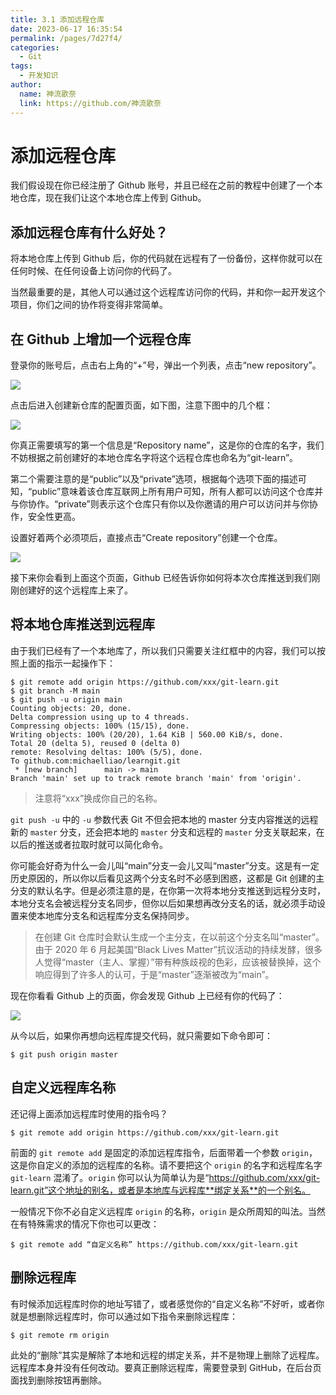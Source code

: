 ```yaml
---
title: 3.1 添加远程仓库
date: 2023-06-17 16:35:54
permalink: /pages/7d27f4/
categories:
  - Git
tags:
  - 开发知识
author: 
  name: 神流歌奈
  link: https://github.com/神流歌奈
---
```

# 添加远程仓库

我们假设现在你已经注册了 Github 账号，并且已经在之前的教程中创建了一个本地仓库，现在我们让这个本地仓库上传到 Github。

## 添加远程仓库有什么好处？

将本地仓库上传到 Github 后，你的代码就在远程有了一份备份，这样你就可以在任何时候、在任何设备上访问你的代码了。

当然最重要的是，其他人可以通过这个远程库访问你的代码，并和你一起开发这个项目，你们之间的协作将变得非常简单。

## 在 Github 上增加一个远程仓库

登录你的账号后，点击右上角的“+”号，弹出一个列表，点击“new repository”。

![](https://ushio.oss-cn-shanghai.aliyuncs.com/kana/git-guide/31.1.png)

点击后进入创建新仓库的配置页面，如下图，注意下图中的几个框：

![](https://ushio.oss-cn-shanghai.aliyuncs.com/kana/git-guide/31.2.png)

你真正需要填写的第一个信息是“Repository name”，这是你的仓库的名字，我们不妨根据之前创建好的本地仓库名字将这个远程仓库也命名为“git-learn”。

第二个需要注意的是“public”以及“private”选项，根据每个选项下面的描述可知，“public”意味着该仓库互联网上所有用户可知，所有人都可以访问这个仓库并与你协作。“private”则表示这个仓库只有你以及你邀请的用户可以访问并与你协作，安全性更高。

设置好着两个必须项后，直接点击“Create repository”创建一个仓库。

![](https://ushio.oss-cn-shanghai.aliyuncs.com/kana/git-guide/31.3.png)

接下来你会看到上面这个页面，Github 已经告诉你如何将本次仓库推送到我们刚刚创建好的这个远程库上来了。

## 将本地仓库推送到远程库

由于我们已经有了一个本地库了，所以我们只需要关注红框中的内容，我们可以按照上面的指示一起操作下：

```shell
$ git remote add origin https://github.com/xxx/git-learn.git
$ git branch -M main
$ git push -u origin main
Counting objects: 20, done.
Delta compression using up to 4 threads.
Compressing objects: 100% (15/15), done.
Writing objects: 100% (20/20), 1.64 KiB | 560.00 KiB/s, done.
Total 20 (delta 5), reused 0 (delta 0)
remote: Resolving deltas: 100% (5/5), done.
To github.com:michaelliao/learngit.git
 * [new branch]      main -> main
Branch 'main' set up to track remote branch 'main' from 'origin'.
```

> 注意将“xxx”换成你自己的名称。

`git push -u`  中的 `-u` 参数代表 Git 不但会把本地的 master 分支内容推送的远程新的 `master` 分支，还会把本地的 `master` 分支和远程的 `master` 分支关联起来，在以后的推送或者拉取时就可以简化命令。

你可能会好奇为什么一会儿叫“main”分支一会儿又叫“master”分支。这是有一定历史原因的，所以你以后看见这两个分支名时不必感到困惑，这都是 Git 创建的主分支的默认名字。但是必须注意的是，在你第一次将本地分支推送到远程分支时，本地分支名会被远程分支名同步，但你以后如果想再改分支名的话，就必须手动设置来使本地库分支名和远程库分支名保持同步。

> 在创建 Git 仓库时会默认生成一个主分支，在以前这个分支名叫“master”。由于 2020 年 6 月起美国“Black Lives Matter”抗议活动的持续发酵，很多人觉得“master（主人、掌握）”带有种族歧视的色彩，应该被替换掉，这个响应得到了许多人的认可，于是“master”逐渐被改为“main”。

现在你看看 Github 上的页面，你会发现 Github 上已经有你的代码了：

![](https://ushio.oss-cn-shanghai.aliyuncs.com/kana/git-guide/31.4.png)

从今以后，如果你再想向远程库提交代码，就只需要如下命令即可：

```shell
$ git push origin master
```

## 自定义远程库名称

还记得上面添加远程库时使用的指令吗？

```shell
$ git remote add origin https://github.com/xxx/git-learn.git
```

前面的 `git remote add` 是固定的添加远程库指令，后面带着一个参数 `origin`，这是你自定义的添加的远程库的名称。请不要把这个 `origin` 的名字和远程库名字 `git-learn` 混淆了。`origin` 你可以认为简单认为是“https://github.com/xxx/git-learn.git”这个地址的别名，或者是本地库与远程库**绑定关系**的一个别名。

一般情况下你不必自定义远程库 `origin` 的名称，`origin` 是众所周知的叫法。当然在有特殊需求的情况下你也可以更改：

```shell
$ git remote add “自定义名称” https://github.com/xxx/git-learn.git
```

## 删除远程库

有时候添加远程库时你的地址写错了，或者感觉你的“自定义名称”不好听，或者你就是想删除远程库时，你可以通过如下指令来删除远程库：

```shell
$ git remote rm origin
```

此处的“删除”其实是解除了本地和远程的绑定关系，并不是物理上删除了远程库。远程库本身并没有任何改动。要真正删除远程库，需要登录到 GitHub，在后台页面找到删除按钮再删除。
